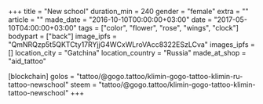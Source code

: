 +++
title = "New school"
duration_min = 240
gender = "female"
extra = ""
article = ""
made_date = "2016-10-10T00:00:00+03:00"
date = "2017-05-10T04:00:00+03:00"
tags = ["color", "flower", "rose", "wings", "clock"]
bodypart = ["back"]
image_ipfs = "QmNRQzp5t5QKTCty17RYjjG4WCxWLroVAcc8322ESzLCva"
images_ipfs = []
location_city = "Gatchina"
location_country = "Russia"
made_at_shop = "aid_tattoo"

[blockchain]
golos = "tattoo/@gogo.tattoo/klimin-gogo-tattoo-klimin-ru-tattoo-newschool"
steem = "tattoo/@gogo.tattoo/klimin-gogo-tattoo-klimin-tattoo-newschool"
+++
